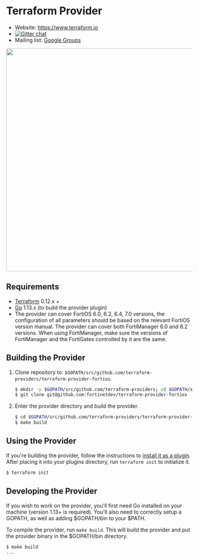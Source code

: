 # Terraform Provider

- Website: https://www.terraform.io
- [![Gitter chat](https://badges.gitter.im/hashicorp-terraform/Lobby.png)](https://gitter.im/hashicorp-terraform/Lobby)
- Mailing list: [Google Groups](http://groups.google.com/group/terraform-tool)

<img src="https://cdn.rawgit.com/hashicorp/terraform-website/master/content/source/assets/images/logo-hashicorp.svg" width="600px">

## Requirements

- [Terraform](https://www.terraform.io/downloads.html) 0.12.x +
- [Go](https://golang.org/doc/install) 1.13.x (to build the provider plugin)
- The provider can cover FortiOS 6.0, 6.2, 6.4, 7.0 versions, the configuration of all parameters should be based on the relevant FortiOS version manual. The provider can cover both FortiManager 6.0 and 6.2 versions. When using FortiManager, make sure the versions of FortiManager and the FortiGates controlled by it are the same.

## Building the Provider

1. Clone repository to: `$GOPATH/src/github.com/terraform-providers/terraform-provider-fortios`.

    ```sh
    $ mkdir -p $GOPATH/src/github.com/terraform-providers; cd $GOPATH/src/github.com/terraform-providers
    $ git clone git@github.com:fortinetdev/terraform-provider-fortios
    ```

2. Enter the provider directory and build the provider.

    ```sh
    $ cd $GOPATH/src/github.com/terraform-providers/terraform-provider-fortios
    $ make build
    ```

## Using the Provider

If you're building the provider, follow the instructions to [install it as a plugin](https://www.terraform.io/docs/plugins/basics.html#installing-a-plugin). After placing it into your plugins directory,  run `terraform init` to initialize it.

```sh
$ terraform init
```

## Developing the Provider

If you wish to work on the provider, you'll first need Go installed on your machine (version 1.13+ is required). You'll also need to correctly setup a GOPATH, as well as adding $GOPATH/bin to your $PATH.

To compile the provider, run `make build`. This will build the provider and put the provider binary in the $GOPATH/bin directory.

```sh
$ make build
...
```
